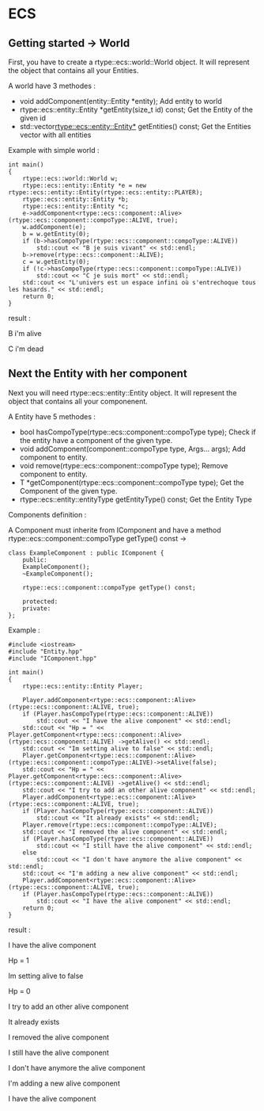 # ECS

## Getting started -> World

First, you have to create a rtype::ecs::world::World object. It will represent the object that contains all your Entities.

A world have 3 methodes :

- void addComponent(entity::Entity *entity); Add entity to world
- rtype::ecs::entity::Entity *getEntity(size_t id) const; Get the Entity of the given id
- std::vector<rtype::ecs::entity::Entity*> getEntities() const; Get the Entities vector with all entities

Example with simple world :

```
int main()
{
    rtype::ecs::world::World w;
    rtype::ecs::entity::Entity *e = new rtype::ecs::entity::Entity(rtype::ecs::entity::PLAYER);
    rtype::ecs::entity::Entity *b;
    rtype::ecs::entity::Entity *c;
    e->addComponent<rtype::ecs::component::Alive>(rtype::ecs::component::compoType::ALIVE, true);
    w.addComponent(e);
    b = w.getEntity(0);
    if (b->hasCompoType(rtype::ecs::component::compoType::ALIVE))
        std::cout << "B je suis vivant" << std::endl;
    b->remove(rtype::ecs::component::ALIVE);
    c = w.getEntity(0);
    if (!c->hasCompoType(rtype::ecs::component::compoType::ALIVE))
        std::cout << "C je suis mort" << std::endl;
    std::cout << "L'univers est un espace infini où s'entrechoque tous les hasards." << std::endl;
    return 0;
}
```

result :

B i'm alive

C i'm dead

## Next the Entity with her component

Next you will need rtype::ecs::entity::Entity object. It will represent the object that contains all your componenent.

A Entity have 5 methodes :

- bool hasCompoType(rtype::ecs::component::compoType type); Check if the entity have a component of the given type.
- void addComponent(component::compoType type, Args... args); Add component to entity.
- void remove(rtype::ecs::component::compoType type); Remove component to entity.
- T *getComponent(rtype::ecs::component::compoType type); Get the Component of the given type.
- rtype::ecs::entity::entityType getEntityType() const; Get the Entity Type

Components definition :


A Component must inherite from IComponent and have a method rtype::ecs::component::compoType getType() const ->
```
class ExampleComponent : public IComponent {
    public:
    ExampleComponent();
    ~ExampleComponent();

    rtype::ecs::component::compoType getType() const;

    protected:
    private:
};
```
Example :
```
#include <iostream>
#include "Entity.hpp"
#include "IComponent.hpp"

int main()
{
    rtype::ecs::entity::Entity Player;
    
    Player.addComponent<rtype::ecs::component::Alive>(rtype::ecs::component::ALIVE, true);
    if (Player.hasCompoType(rtype::ecs::component::ALIVE))
        std::cout << "I have the alive component" << std::endl;
    std::cout << "Hp = " << Player.getComponent<rtype::ecs::component::Alive>(rtype::ecs::component::ALIVE) ->getAlive() << std::endl;
    std::cout << "Im setting alive to false" << std::endl;
    Player.getComponent<rtype::ecs::component::Alive>(rtype::ecs::component::compoType::ALIVE)->setAlive(false);
    std::cout << "Hp = " << Player.getComponent<rtype::ecs::component::Alive>(rtype::ecs::component::ALIVE) ->getAlive() << std::endl;
    std::cout << "I try to add an other alive component" << std::endl;
    Player.addComponent<rtype::ecs::component::Alive>(rtype::ecs::component::ALIVE, true);
    if (Player.hasCompoType(rtype::ecs::component::ALIVE))
        std::cout << "It already exists" << std::endl;
    Player.remove(rtype::ecs::component::compoType::ALIVE);
    std::cout << "I removed the alive component" << std::endl;
    if (Player.hasCompoType(rtype::ecs::component::ALIVE))
        std::cout << "I still have the alive component" << std::endl;
    else
        std::cout << "I don't have anymore the alive component" << std::endl;
    std::cout << "I'm adding a new alive component" << std::endl;
    Player.addComponent<rtype::ecs::component::Alive>(rtype::ecs::component::ALIVE, true);
    if (Player.hasCompoType(rtype::ecs::component::ALIVE))
        std::cout << "I have the alive component" << std::endl;
    return 0;
}
```
result :

I have the alive component

Hp = 1

Im setting alive to false

Hp = 0

I try to add an other alive component

It already exists

I removed the alive component

I still have the alive component

I don't have anymore the alive component

I'm adding a new alive component

I have the alive component

